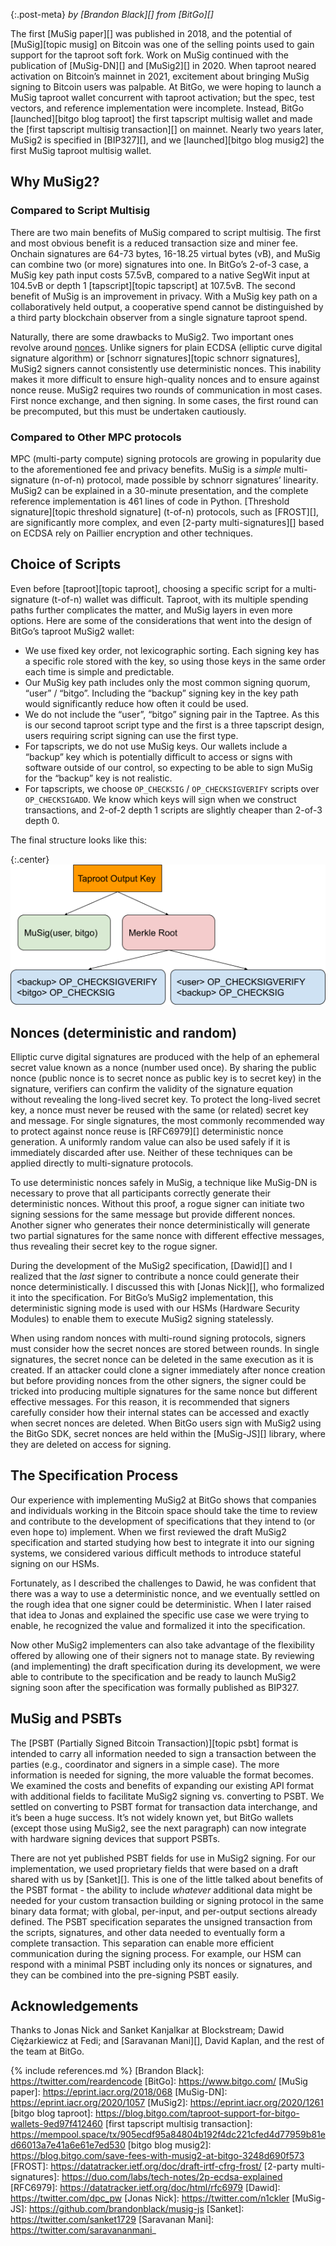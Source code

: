 {:.post-meta}
*by [Brandon Black][] from [BitGo][]*

The first [MuSig paper][] was published in 2018, and the potential of
[MuSig][topic musig] on
Bitcoin was one of the selling points used to gain support for the taproot soft
fork. Work on MuSig continued with the publication of [MuSig-DN][] and [MuSig2][] in 2020.
When taproot neared activation on Bitcoin’s mainnet in 2021, excitement
about bringing MuSig signing to Bitcoin users was palpable. At BitGo, we were
hoping to launch a MuSig taproot wallet concurrent with taproot activation; but
the spec, test vectors, and reference implementation were incomplete. Instead,
BitGo [launched][bitgo blog taproot] the first tapscript multisig wallet and made the [first tapscript
multisig transaction][] on mainnet. Nearly two years later, MuSig2 is specified in
[BIP327][], and we [launched][bitgo blog musig2] the first MuSig taproot multisig wallet.

## Why MuSig2?

### Compared to Script Multisig

There are two main
benefits of MuSig compared to script multisig. The first and most obvious
benefit is a reduced transaction size and miner fee. Onchain signatures are
64-73 bytes, 16-18.25 virtual bytes (vB), and MuSig can combine two (or more)
signatures into one. In BitGo’s 2-of-3 case, a MuSig key path input costs
57.5vB, compared to a native SegWit input at 104.5vB or depth 1
[tapscript][topic tapscript] at
107.5vB. The second benefit of MuSig is an improvement in privacy. With a MuSig
key path on a collaboratively held output, a cooperative spend cannot be
distinguished by a third party blockchain observer from a single signature
taproot spend.

Naturally, there are some drawbacks to MuSig2. Two important ones revolve around
[nonces](#nonces-deterministic-and-random). Unlike signers for plain ECDSA (elliptic curve digital signature
algorithm) or [schnorr signatures][topic schnorr signatures], MuSig2 signers cannot consistently use
deterministic nonces. This inability makes it more difficult to ensure
high-quality nonces and to ensure against nonce reuse. MuSig2 requires two
rounds of communication in most cases. First nonce exchange, and then signing.
In some cases, the first round can be precomputed, but this must be undertaken
cautiously.

### Compared to Other MPC protocols

MPC (multi-party compute) signing protocols are growing in popularity due to the
aforementioned fee and privacy benefits. MuSig is a _simple_ multi-signature
(n-of-n) protocol, made possible by schnorr signatures’ linearity. MuSig2 can be
explained in a 30-minute presentation, and the complete reference implementation
is 461 lines of code in Python. [Threshold signature][topic threshold signature] (t-of-n) protocols, such as
[FROST][], are significantly more complex, and even [2-party multi-signatures][] based
on ECDSA rely on Paillier encryption and other techniques.

## Choice of Scripts

Even before [taproot][topic taproot], choosing a specific script for a multi-signature (t-of-n)
wallet was difficult. Taproot, with its multiple spending paths further
complicates the matter, and MuSig layers in even more options. Here are some of
the considerations that went into the design of BitGo’s taproot MuSig2 wallet:

- We use fixed key order, not lexicographic sorting. Each signing key has a
specific role stored with the key, so using those keys in the same order each
time is simple and predictable.
- Our MuSig key path includes only the most common signing quorum, “user” /
“bitgo”. Including the “backup” signing key in the key path would significantly
reduce how often it could be used.
- We do not include the “user”, “bitgo” signing pair in the Taptree. As this is
our second taproot script type and the first is a three tapscript design, users
requiring script signing can use the first type.
- For tapscripts, we do not use MuSig keys. Our wallets include a “backup” key
which is potentially difficult to access or signs with software outside of our
control, so expecting to be able to sign MuSig for the “backup” key is not
realistic.
- For tapscripts, we choose `OP_CHECKSIG` / `OP_CHECKSIGVERIFY` scripts over
`OP_CHECKSIGADD`. We know which keys will sign when we construct transactions, and
2-of-2 depth 1 scripts are slightly cheaper than 2-of-3 depth 0.

The final structure looks like this:

{:.center}
![BitGo's MuSig taproot structure](/img/posts/bitgo-musig/musig-taproot-tree.png)

## Nonces (deterministic and random)

Elliptic curve digital signatures are produced with the help of an ephemeral
secret value known as a nonce (number used once). By sharing the public nonce (public
nonce is to secret nonce as public key is to secret key) in the signature,
verifiers can confirm the validity of the signature equation without revealing
the long-lived secret key. To protect the long-lived secret key, a nonce must
never be reused with the same (or related) secret key and message. For single
signatures, the most commonly recommended way to protect against nonce reuse is
[RFC6979][] deterministic nonce generation. A uniformly random value can also be
used safely if it is immediately discarded after use. Neither of these
techniques can be applied directly to multi-signature protocols.

To use deterministic nonces safely in MuSig, a technique like MuSig-DN is
necessary to prove that all participants correctly generate their deterministic
nonces. Without this proof, a rogue signer can initiate two signing sessions for
the same message but provide different nonces. Another signer who generates
their nonce deterministically will generate two partial signatures for the same
nonce with different effective messages, thus revealing their secret key to the
rogue signer.

During the development of the MuSig2 specification, [Dawid][] and I realized that
the _last_ signer to contribute a nonce could generate their nonce
deterministically. I discussed this with [Jonas Nick][], who formalized it into the
specification. For BitGo’s MuSig2 implementation, this deterministic signing
mode is used with our HSMs (Hardware Security Modules) to enable them to execute
MuSig2 signing statelessly.

When using random nonces with multi-round signing protocols, signers must
consider how the secret nonces are stored between rounds. In single signatures,
the secret nonce can be deleted in the same execution as it is created. If an
attacker could clone a signer immediately after nonce creation but before
providing nonces from the other signers, the signer could be tricked into
producing multiple signatures for the same nonce but different effective
messages. For this reason, it is recommended that signers carefully consider how
their internal states can be accessed and exactly when secret nonces are
deleted. When BitGo users sign with MuSig2 using the BitGo SDK, secret nonces
are held within the [MuSig-JS][] library, where they are deleted on access for
signing.

## The Specification Process

Our experience with implementing MuSig2 at BitGo shows that companies and
individuals working in the Bitcoin space should take the time to review and
contribute to the development of specifications that they intend to (or even
hope to) implement. When we first reviewed the draft MuSig2 specification and
started studying how best to integrate it into our signing systems, we
considered various difficult methods to introduce stateful signing on our HSMs.

Fortunately, as I described the challenges to Dawid, he was confident that there
was a way to use a deterministic nonce, and we eventually settled on the rough
idea that one signer could be deterministic. When I later raised that idea to
Jonas and explained the specific use case we were trying to enable, he
recognized the value and formalized it into the specification.

Now other MuSig2 implementers can also take advantage of the flexibility offered
by allowing one of their signers not to manage state. By reviewing (and
implementing) the draft specification during its development, we were able to
contribute to the specification and be ready to launch MuSig2 signing soon after
the specification was formally published as BIP327.

## MuSig and PSBTs

The [PSBT (Partially Signed Bitcoin Transaction)][topic psbt] format is intended to carry all
information needed to sign a transaction between the parties (e.g., coordinator
and signers in a simple case). The more information is needed for signing, the
more valuable the format becomes. We examined the costs and benefits of
expanding our existing API format with additional fields to facilitate MuSig2
signing vs. converting to PSBT. We settled on converting to PSBT format for
transaction data interchange, and it’s been a huge success. It’s not widely
known yet, but BitGo wallets (except those using MuSig2, see the next paragraph)
can now integrate with hardware signing devices that support PSBTs.

There are not yet published PSBT fields for use in MuSig2 signing. For our
implementation, we used proprietary fields that were based on a draft shared
with us by [Sanket][]. This is one of the little talked about benefits of the PSBT
format - the ability to include _whatever_ additional data might be needed for
your custom transaction building or signing protocol in the same binary data
format; with global, per-input, and per-output sections already defined. The
PSBT specification separates the unsigned transaction from the scripts,
signatures, and other data needed to eventually form a complete transaction.
This separation can enable more efficient communication during the signing
process. For example, our HSM can respond with a minimal PSBT including only its
nonces or signatures, and they can be combined into the pre-signing PSBT easily.

## Acknowledgements

Thanks to Jonas Nick and Sanket Kanjalkar at Blockstream; Dawid Ciężarkiewicz at
Fedi; and [Saravanan Mani][], David Kaplan, and the rest of the team at BitGo.

{% include references.md %}
[Brandon Black]: https://twitter.com/reardencode
[BitGo]: https://www.bitgo.com/
[MuSig paper]: https://eprint.iacr.org/2018/068
[MuSig-DN]: https://eprint.iacr.org/2020/1057
[MuSig2]: https://eprint.iacr.org/2020/1261
[bitgo blog taproot]: https://blog.bitgo.com/taproot-support-for-bitgo-wallets-9ed97f412460
[first tapscript multisig transaction]: https://mempool.space/tx/905ecdf95a84804b192f4dc221cfed4d77959b81ed66013a7e41a6e61e7ed530
[bitgo blog musig2]: https://blog.bitgo.com/save-fees-with-musig2-at-bitgo-3248d690f573
[FROST]: https://datatracker.ietf.org/doc/draft-irtf-cfrg-frost/
[2-party multi-signatures]: https://duo.com/labs/tech-notes/2p-ecdsa-explained
[RFC6979]: https://datatracker.ietf.org/doc/html/rfc6979
[Dawid]: https://twitter.com/dpc_pw
[Jonas Nick]: https://twitter.com/n1ckler
[MuSig-JS]: https://github.com/brandonblack/musig-js
[Sanket]: https://twitter.com/sanket1729
[Saravanan Mani]: https://twitter.com/saravananmani_
